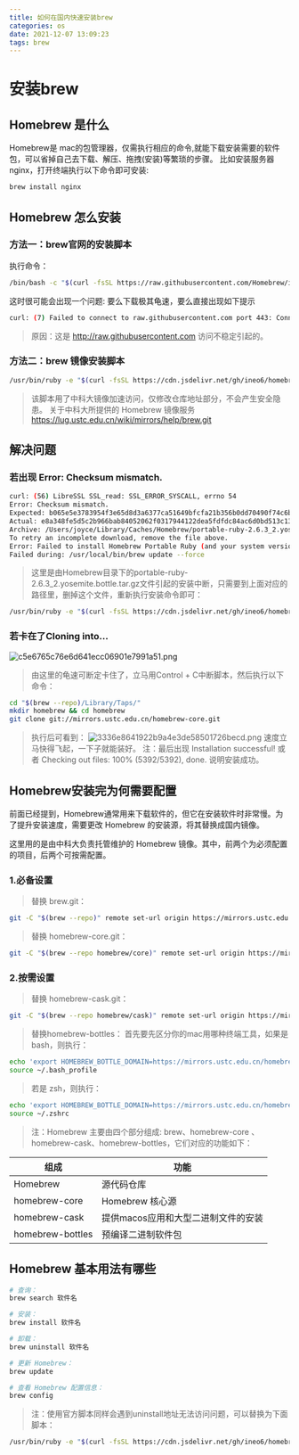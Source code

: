 ```yaml
---
title: 如何在国内快速安装brew
categories: os
date: 2021-12-07 13:09:23
tags: brew
---
```


# 安装brew

## Homebrew 是什么
Homebrew是 mac的包管理器，仅需执行相应的命令,就能下载安装需要的软件包，可以省掉自己去下载、解压、拖拽(安装)等繁琐的步骤。 比如安装服务器 nginx，打开终端执行以下命令即可安装:
```bash
brew install nginx
```
## Homebrew 怎么安装
### 方法一：brew官网的安装脚本
执行命令：
```bash
/bin/bash -c "$(curl -fsSL https://raw.githubusercontent.com/Homebrew/install/master/install.sh)"
```
这时很可能会出现一个问题: 要么下载极其龟速，要么直接出现如下提示
```bash
curl: (7) Failed to connect to raw.githubusercontent.com port 443: Connection refused
```
> 原因：这是 http://raw.githubusercontent.com 访问不稳定引起的。

### 方法二：brew 镜像安装脚本
```bash
/usr/bin/ruby -e "$(curl -fsSL https://cdn.jsdelivr.net/gh/ineo6/homebrew-install/install)"
```
> 该脚本用了中科大镜像加速访问，仅修改仓库地址部分，不会产生安全隐患。 关于中科大所提供的 Homebrew 镜像服务 https://lug.ustc.edu.cn/wiki/mirrors/help/brew.git

## 解决问题
### 若出现 Error: Checksum mismatch.
```bash
curl: (56) LibreSSL SSL_read: SSL_ERROR_SYSCALL, errno 54
Error: Checksum mismatch.
Expected: b065e5e3783954f3e65d8d3a6377ca51649bfcfa21b356b0dd70490f74c6bd86
Actual: e8a348fe5d5c2b966bab84052062f0317944122dea5fdfdc84ac6d0bd513c137
Archive: /Users/joyce/Library/Caches/Homebrew/portable-ruby-2.6.3_2.yosemite.bottle.tar.gz
To retry an incomplete download, remove the file above.
Error: Failed to install Homebrew Portable Ruby (and your system version is too old)!
Failed during: /usr/local/bin/brew update --force
```
> 这里是由Homebrew目录下的portable-ruby-2.6.3_2.yosemite.bottle.tar.gz文件引起的安装中断，只需要到上面对应的路径里，删掉这个文件，重新执行安装命令即可：
```bash
/usr/bin/ruby -e "$(curl -fsSL https://cdn.jsdelivr.net/gh/ineo6/homebrew-install/install)"
```

### 若卡在了Cloning into...
![c5e6765c76e6d641ecc06901e7991a51.png](evernotecid://7562F6CF-D053-4CF7-97F8-E79493437997/appyinxiangcom/7101777/ENResource/p345)
> 由这里的龟速可断定卡住了，立马用Control + C中断脚本，然后执行以下命令：

```bash
cd "$(brew --repo)/Library/Taps/"
mkdir homebrew && cd homebrew
git clone git://mirrors.ustc.edu.cn/homebrew-core.git
```

>执行后可看到：
![3336e8641922b9a4e3de58501726becd.png](evernotecid://7562F6CF-D053-4CF7-97F8-E79493437997/appyinxiangcom/7101777/ENResource/p346)
> 速度立马快得飞起，一下子就能装好。
> 注：最后出现 Installation successful! 或者 Checking out files: 100% (5392/5392), done. 说明安装成功。

## Homebrew安装完为何需要配置
前面已经提到，Homebrew通常用来下载软件的，但它在安装软件时非常慢。为了提升安装速度，需要更改 Homebrew 的安装源，将其替换成国内镜像。

这里用的是由中科大负责托管维护的 Homebrew 镜像。其中，前两个为必须配置的项目，后两个可按需配置。

### 1.必备设置
> 替换 brew.git：
```bash
git -C "$(brew --repo)" remote set-url origin https://mirrors.ustc.edu.cn/brew.git
```
> 替换 homebrew-core.git：
```bash
git -C "$(brew --repo homebrew/core)" remote set-url origin https://mirrors.ustc.edu.cn/homebrew-core.git
```

### 2.按需设置
> 替换 homebrew-cask.git：
```bash
git -C "$(brew --repo homebrew/cask)" remote set-url origin https://mirrors.ustc.edu.cn/homebrew-cask.git
```
> 替换homebrew-bottles：
> 首先要先区分你的mac用哪种终端工具，如果是 bash，则执行：
```bash
echo 'export HOMEBREW_BOTTLE_DOMAIN=https://mirrors.ustc.edu.cn/homebrew-bottles' >> ~/.bash_profile
source ~/.bash_profile
```
> 若是 zsh，则执行：
```bash
echo 'export HOMEBREW_BOTTLE_DOMAIN=https://mirrors.ustc.edu.cn/homebrew-bottles' >> ~/.zshrc
source ~/.zshrc
```
> 注：Homebrew 主要由四个部分组成: brew、homebrew-core 、homebrew-cask、homebrew-bottles，它们对应的功能如下：

|组成	|功能|
|--|--|
|Homebrew	|源代码仓库|
|homebrew-core	|Homebrew 核心源|
|homebrew-cask	|提供macos应用和大型二进制文件的安装|
|homebrew-bottles	|预编译二进制软件包|
## Homebrew 基本用法有哪些
```bash
# 查询：
brew search 软件名

# 安装：
brew install 软件名

# 卸载：
brew uninstall 软件名

# 更新 Homebrew：
brew update 

# 查看 Homebrew 配置信息：
brew config 
```
> 注：使用官方脚本同样会遇到uninstall地址无法访问问题，可以替换为下面脚本：
```bash
/usr/bin/ruby -e "$(curl -fsSL https://cdn.jsdelivr.net/gh/ineo6/homebrew-install/uninstall)"

```